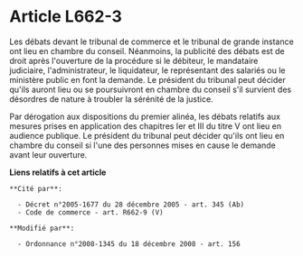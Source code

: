 # Article L662-3

Les débats devant le tribunal de commerce et le tribunal de grande instance ont lieu en chambre du conseil. Néanmoins, la
publicité des débats est de droit après l'ouverture de la procédure si le débiteur, le mandataire judiciaire,
l'administrateur, le liquidateur, le représentant des salariés ou le ministère public en font la demande. Le président du
tribunal peut décider qu'ils auront lieu ou se poursuivront en chambre du conseil s'il survient des désordres de nature à
troubler la sérénité de la justice. 

Par dérogation aux dispositions du premier alinéa, les débats relatifs aux mesures prises en application des chapitres Ier et
III du titre V ont lieu en audience publique. Le président du tribunal peut décider qu'ils ont lieu en chambre du conseil si
l'une des personnes mises en cause le demande avant leur ouverture.

**Liens relatifs à cet article**

	**Cité par**:

	  - Décret n°2005-1677 du 28 décembre 2005 - art. 345 (Ab)
	  - Code de commerce - art. R662-9 (V)

	**Modifié par**:

	  - Ordonnance n°2008-1345 du 18 décembre 2008 - art. 156
